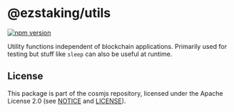 # @ezstaking/utils

[![npm version](https://img.shields.io/npm/v/@ezstaking/utils.svg)](https://www.npmjs.com/package/@ezstaking/utils)

Utility functions independent of blockchain applications. Primarily used for
testing but stuff like `sleep` can also be useful at runtime.

## License

This package is part of the cosmjs repository, licensed under the Apache License
2.0 (see [NOTICE](https://github.com/cosmos/cosmjs/blob/main/NOTICE) and
[LICENSE](https://github.com/cosmos/cosmjs/blob/main/LICENSE)).
